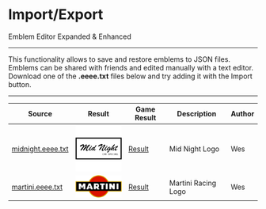 # Import/Export

Emblem Editor Expanded & Enhanced

------------------------------------------------------------------------------------------------------------------------

This functionality allows to save and restore emblems to JSON files.
Emblems can be shared with friends and edited manually with a text editor.
Download one of the **.eeee.txt** files below and try adding it with the Import button.

------------------------------------------------------------------------------------------------------------------------

[midnight-raw]: https://raw.githubusercontent.com/Wes0617/EmblemEditorEE/main/readme-import/midnight.eeee.txt
[martini-raw]: https://raw.githubusercontent.com/Wes0617/EmblemEditorEE/main/readme-import/martini.eeee.txt

| Source                            | Result            | Game Result            | Description         | Author        |
|-----------------------------------|-------------------|------------------------|---------------------|---------------|
| [midnight.eeee.txt][midnight-raw] | ![](midnight.png) | [Result](midnight.jpg) | Mid Night Logo      | Wes           |
| [martini.eeee.txt][martini-raw]   | ![](martini.png)  | [Result](martini.jpg)  | Martini Racing Logo | Wes           |
